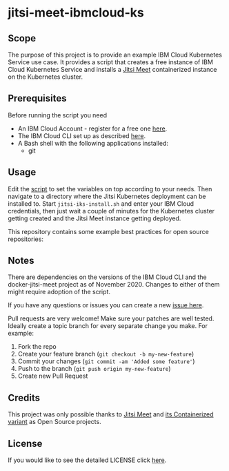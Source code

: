 <!-- This should be the location of the title of the repository, normally the short name -->
# jitsi-meet-ibmcloud-ks

<!-- Build Status, is a great thing to have at the top of your repository, it shows that you take your CI/CD as first class citizens -->
<!-- [![Build Status](https://travis-ci.org/jjasghar/ibm-cloud-cli.svg?branch=master)](https://travis-ci.org/jjasghar/ibm-cloud-cli) -->

<!-- Not always needed, but a scope helps the user understand in a short sentance like below, why this repo exists -->
## Scope

The purpose of this project is to provide an example IBM Cloud Kubernetes Service use case.
It provides a script that creates a free instance of IBM Cloud Kubernetes Service and installs a [Jitsi Meet](https://jitsi.org/)
containerized instance on the Kubernetes cluster.

## Prerequisites

Before running the script you need

* An IBM Cloud Account - register for a free one [here](https://cloud.ibm.com).
* The IBM Cloud CLI set up as described [here](https://cloud.ibm.com/docs/cli).
* A Bash shell with the following applications installed:
  * git

<!-- A more detailed Usage or detailed explaination of the repository here -->
## Usage

Edit the [script](src/jitsi-iks-install.sh) to set the variables on top according to your needs.
Then navigate to a directory where the Jitsi Kubernetes deployment can be installed to.
Start `jitsi-iks-install.sh` and enter your IBM Cloud credentials, then just wait a couple of minutes for the
Kubernetes cluster getting created and the Jitsi Meet instance getting deployed.

This repository contains some example best practices for open source repositories:

<!-- A notes section is useful for anything that isn't covered in the Usage or Scope. Like what we have below. -->
## Notes

There are dependencies on the versions of the IBM Cloud CLI and the docker-jitsi-meet project as of November 2020.
Changes to either of them might require adoption of the script.

<!-- Questions can be useful but optional, this gives you a place to say, "This is how to contact this project maintainers or create PRs -->
If you have any questions or issues you can create a new [issue here](https://github.com/hseipp/jitsi-meet-ibmcloud-ks/issues).

Pull requests are very welcome! Make sure your patches are well tested.
Ideally create a topic branch for every separate change you make. For
example:

1. Fork the repo
2. Create your feature branch (`git checkout -b my-new-feature`)
3. Commit your changes (`git commit -am 'Added some feature'`)
4. Push to the branch (`git push origin my-new-feature`)
5. Create new Pull Request

## Credits

This project was only possible thanks to [Jitsi Meet](https://jitsi.org/) and [its Containerized variant](https://github.com/jitsi/docker-jitsi-meet) as Open Source projects.

## License

If you would like to see the detailed LICENSE click [here](LICENSE).
